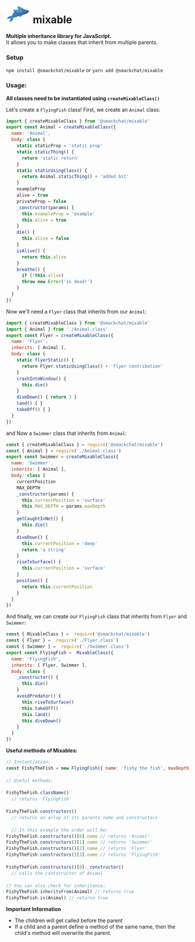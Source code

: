 # <img src="assets/fishy-the-fish.jpg" height='50' /> mixable 

**Multiple inheritance library for JavaScript.** <br/>
It allows you to make classes that inherit from multiple parents.

### Setup
`npm install @smackchat/mixable` or `yarn add @smackchat/mixable` 
### Usage:
**All classes need to be instantiated using `createMixableClass()`**

Let's create a `FlyingFish` class!
First, we create an `Animal` class:
```javascript
import { createMixableClass } from '@smackchat/mixable'
export const Animal = createMixableClass({
  name: 'Animal',
  body: class {
    static staticProp = 'static prop'
    static staticThing() {
      return 'static return'
    }
    static staticUsingClass() {
      return Animal.staticThing() + 'added bit'
    }
    exampleProp
    alive = true
    privateProp = false
    _constructor(params) {
      this.exampleProp = 'example'
      this.alive = true
    }
    die() { 
      this.alive = false
    }
    isAlive() {
      return this.alive
    }
    breathe() {
      if (!this.alive) 
      throw new Error('is dead!')
    } 
  }
})
```
Now we'll need a `Flyer` class that inherits from our `Animal`:
```javascript
import { createMixableClass } from '@smackchat/mixable'
import { Animal } from './Animal.class'
export const Flyer = createMixableClass({
  name: 'Flyer',
  inherits: [ Animal ],
  body: class {
    static flyerStatic() {
      return Flyer.staticUsingClass() + 'flyer contribution'
    }
    crashIntoWindow() {
      this.die()
    }
    diveDown() { return 3 }
    land() { }
    takeOff() { }
  }
})
```
and Now a `Swimmer` class that inherits from  `Animal`:
```javascript
const { createMixableClass } = require('@smackchat/mixable')
const { Animal } = require('./Animal.class')
export const Swimmer = createMixableClass({
  name: 'Swimmer',
  inherits: [ Animal ],
  body: class {
    currentPosition
    MAX_DEPTH
    _constructor(params) {
      this.currentPosition = 'surface'
      this.MAX_DEPTH = params.maxDepth
    }
    getCaughtInNet() {
      this.die()
    }
    diveDown() {
      this.currentPosition = 'deep'
      return 'a string'
    }
    riseToSurface() {
      this.currentPosition = 'surface'
    }
    position() {
      return this.currentPosition
    }
  }
})
```
And finally, we can create our `FlyingFish` class that inherits from `Flyer` and `Swimmer`:
```javascript
const { MixableClass } =  require('@smackchat/mixable')
const { Flyer } =  require('./Flyer.class')
const { Swimmer } =  require('./Swimmer.class')
export const FlyingFish =  MixableClass({
  name: 'FlyingFish',
  inherits: [ Flyer, Swimmer ],
  body: class {
    _constructor() {
      this.die()
    }
    avoidPredator() {
      this.riseToSurface()
      this.takeOff()
      this.land()
      this.diveDown()
    }
  }
})
```
**Useful methods of Mixables:**
```javascript
// Instantiation:
const FishyTheFish = new FlyingFish({ name: 'fishy the fish', maxDepth: 200 })

// Useful methods:

FishyTheFish.className() 
  // returns 'FlyingFish'
  
FishyTheFish.constructors() 
  // returns an array of its parents name and constructors
  
  // In this example the order will be:
FishyTheFish.constructors()[0].name // returns 'Animal'
FishyTheFish.constructors()[1].name // returns 'Swimmer'
FishyTheFish.constructors()[2].name // returns 'Flyer'
FishyTheFish.constructors()[3].name // returns 'FlyingFish'

FishyTheFish.constructors()[0]._constructor()
  // calls the contstructor of Animal

// You can also check for inheritance:
FishyTheFish.inheritsFrom(Animal) // returns true
FishyTheFish.is(Animal) // returns true
```
**Important Information**
- The children will get called before the parent
- If a child and a parent define a method of the same name, then the child's method will overwrite the parent.
